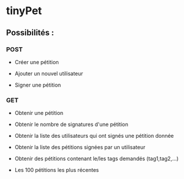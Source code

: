 # tinyPet

## Possibilités :

### POST

- Créer une pétition

- Ajouter un nouvel utilisateur

- Signer une pétition
  
### GET

- Obtenir une pétition

- Obtenir le nombre de signatures d'une pétition

- Obtenir la liste des utilisateurs qui ont signés une pétition donnée

- Obtenir la liste des pétitions signées par un utilisateur

- Obtenir des pétitions contenant le/les tags demandés (tag1,tag2,...)
  
- Les 100 pétitions les plus récentes
